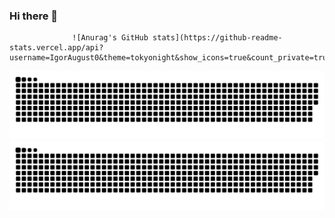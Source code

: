 ### Hi there 👋

<!--
**IgorAugust0/IgorAugust0** is a ✨ _special_ ✨ repository because its `README.md` (this file) appears on your GitHub profile.

Here are some ideas to get you started:

- 🔭 I’m currently working on ...
- 🌱 I’m currently learning ...
- 👯 I’m looking to collaborate on ...
- 🤔 I’m looking for help with ...
- 💬 Ask me about ...
- 📫 How to reach me: ...
- 😄 Pronouns: ...
- ⚡ Fun fact: ...
-->
                  ![Anurag's GitHub stats](https://github-readme-stats.vercel.app/api?username=IgorAugust0&theme=tokyonight&show_icons=true&count_private=true)
![github contribution grid snake animation](https://raw.githubusercontent.com/IgorAugust0/IgorAugust0/output/github-contribution-grid-snake-dark.svg#gh-dark-mode-only)![github contribution grid snake animation](https://raw.githubusercontent.com/IgorAugust0/IgorAugust0/output/github-contribution-grid-snake.svg#gh-light-mode-only)
